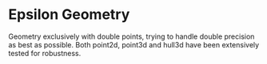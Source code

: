 # Epsilon Geometry

Geometry exclusively with double points, trying to handle double precision as best as
possible. Both point2d, point3d and hull3d have been extensively tested for robustness.

